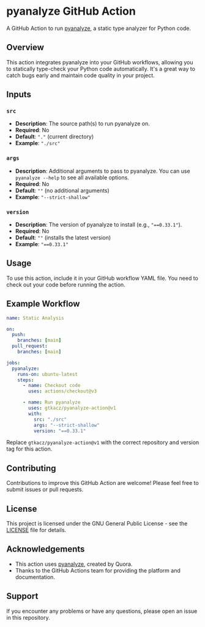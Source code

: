 # pyanalyze GitHub Action

A GitHub Action to run [pyanalyze](https://github.com/quora/pyanalyze), a static type analyzer for Python code.

## Overview

This action integrates pyanalyze into your GitHub workflows, allowing you to statically type-check your Python code automatically. It's a great way to catch bugs early and maintain code quality in your project.

## Inputs

### `src`

- **Description**: The source path(s) to run pyanalyze on.
- **Required**: No
- **Default**: `"."` (current directory)
- **Example**: `"./src"`

### `args`

- **Description**: Additional arguments to pass to pyanalyze. You can use `pyanalyze --help` to see all available options.
- **Required**: No
- **Default**: `""` (no additional arguments)
- **Example**: `"--strict-shallow"`

### `version`

- **Description**: The version of pyanalyze to install (e.g., `"==0.33.1"`).
- **Required**: No
- **Default**: `""` (installs the latest version)
- **Example**: `"==0.33.1"`

## Usage

To use this action, include it in your GitHub workflow YAML file. You need to check out your code before running the action.

## Example Workflow

```yaml
name: Static Analysis

on:
  push:
    branches: [main]
  pull_request:
    branches: [main]

jobs:
  pyanalyze:
    runs-on: ubuntu-latest
    steps:
      - name: Checkout code
        uses: actions/checkout@v3

      - name: Run pyanalyze
        uses: gtkacz/pyanalyze-action@v1
        with:
          src: "./src"
          args: "--strict-shallow"
          version: "==0.33.1"
```

Replace `gtkacz/pyanalyze-action@v1` with the correct repository and version tag for this action.

## Contributing

Contributions to improve this GitHub Action are welcome! Please feel free to submit issues or pull requests.

## License

This project is licensed under the GNU General Public License - see the [LICENSE](LICENSE) file for details.

## Acknowledgements

- This action uses [pyanalyze](https://github.com/quora/pyanalyze), created by Quora.
- Thanks to the GitHub Actions team for providing the platform and documentation.

## Support

If you encounter any problems or have any questions, please open an issue in this repository.
